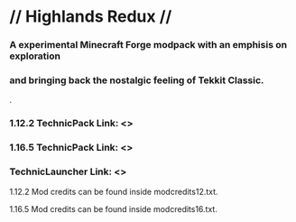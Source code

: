 # // Highlands Redux //
### A experimental Minecraft Forge modpack with an emphisis on exploration
### and bringing back the nostalgic feeling of Tekkit Classic.

.

### 1.12.2 TechnicPack Link: <>
### 1.16.5 TechnicPack Link: <>
### TechnicLauncher Link: <>

1.12.2 Mod credits can be found inside modcredits12.txt.

1.16.5 Mod credits can be found inside modcredits16.txt.
